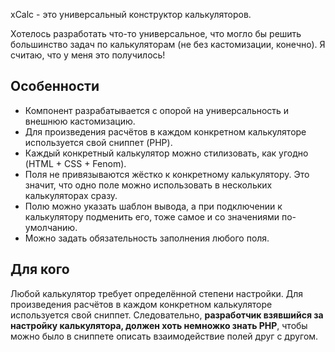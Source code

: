xCalc - это универсальный конструктор калькуляторов.

Хотелось разработать что-то универсальное, что могло бы решить большинство задач по калькуляторам (не без кастомизации, конечно). Я считаю, что у меня это получилось!

## Особенности
* Компонент разрабатывается с опорой на универсальность и внешнюю кастомизацию.
* Для произведения расчётов в каждом конкретном калькуляторе используется свой сниппет (PHP).
* Каждый конкретный калькулятор можно стилизовать, как угодно (HTML + CSS + Fenom).
* Поля не привязываются жёстко к конкретному калькулятору. Это значит, что одно поле можно использовать в нескольких калькуляторах сразу.
* Полю можно указать шаблон вывода, а при подключении к калькулятору подменить его, тоже самое и со значениями по-умолчанию.
* Можно задать обязательность заполнения любого поля.

## Для кого
Любой калькулятор требует определённой степени настройки. Для произведения расчётов в каждом конкретном калькуляторе используется свой сниппет. Следовательно, **разработчик взявшийся за настройку калькулятора, должен хоть немножко знать PHP**, чтобы можно было в сниппете описать взаимодействие полей друг с другом.
